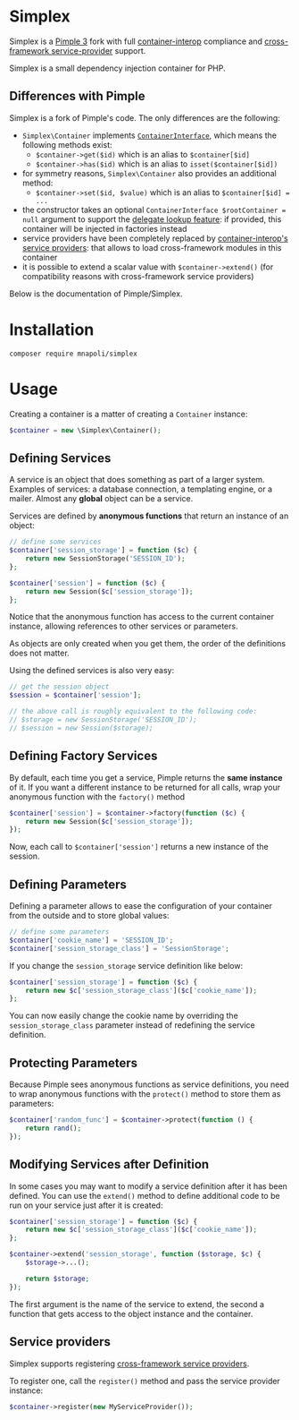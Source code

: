 # Simplex

Simplex is a [Pimple 3](https://github.com/silexphp/Pimple) fork with full [container-interop](https://github.com/container-interop/container-interop) compliance and [cross-framework service-provider](https://github.com/container-interop/service-provider) support.

Simplex is a small dependency injection container for PHP.

## Differences with Pimple

Simplex is a fork of Pimple's code. The only differences are the following:

- `Simplex\Container` implements [`ContainerInterface`](https://github.com/container-interop/container-interop/blob/master/src/Interop/Container/ContainerInterface.php), which means the following methods exist:
    - `$container->get($id)` which is an alias to `$container[$id]`
    - `$container->has($id)` which is an alias to `isset($container[$id])`
- for symmetry reasons, `Simplex\Container` also provides an additional method:
    - `$container->set($id, $value)` which is an alias to `$container[$id] = ...`
- the constructor takes an optional `ContainerInterface $rootContainer = null` argument to support the [delegate lookup feature](https://github.com/container-interop/container-interop/blob/master/docs/Delegate-lookup.md): if provided, this container will be injected in factories instead
- service providers have been completely replaced by [container-interop's service providers](https://github.com/container-interop/service-provider): that allows to load cross-framework modules in this container
- it is possible to extend a scalar value with `$container->extend()` (for compatibility reasons with cross-framework service providers)

Below is the documentation of Pimple/Simplex.

# Installation

```
composer require mnapoli/simplex
```

# Usage

Creating a container is a matter of creating a `Container` instance:

```php
$container = new \Simplex\Container();
```

## Defining Services

A service is an object that does something as part of a larger system. Examples
of services: a database connection, a templating engine, or a mailer. Almost
any **global** object can be a service.

Services are defined by **anonymous functions** that return an instance of an
object:

```php
// define some services
$container['session_storage'] = function ($c) {
    return new SessionStorage('SESSION_ID');
};

$container['session'] = function ($c) {
    return new Session($c['session_storage']);
};
```

Notice that the anonymous function has access to the current container
instance, allowing references to other services or parameters.

As objects are only created when you get them, the order of the definitions
does not matter.

Using the defined services is also very easy:

```php
// get the session object
$session = $container['session'];

// the above call is roughly equivalent to the following code:
// $storage = new SessionStorage('SESSION_ID');
// $session = new Session($storage);
```

## Defining Factory Services

By default, each time you get a service, Pimple returns the **same instance**
of it. If you want a different instance to be returned for all calls, wrap your
anonymous function with the `factory()` method

```php
$container['session'] = $container->factory(function ($c) {
    return new Session($c['session_storage']);
});
```

Now, each call to ``$container['session']`` returns a new instance of the
session.

## Defining Parameters

Defining a parameter allows to ease the configuration of your container from
the outside and to store global values:

```php
// define some parameters
$container['cookie_name'] = 'SESSION_ID';
$container['session_storage_class'] = 'SessionStorage';
```

If you change the `session_storage` service definition like below:

```php
$container['session_storage'] = function ($c) {
    return new $c['session_storage_class']($c['cookie_name']);
};
```

You can now easily change the cookie name by overriding the
`session_storage_class` parameter instead of redefining the service
definition.

## Protecting Parameters

Because Pimple sees anonymous functions as service definitions, you need to
wrap anonymous functions with the `protect()` method to store them as
parameters:

```php
$container['random_func'] = $container->protect(function () {
    return rand();
});
```

## Modifying Services after Definition

In some cases you may want to modify a service definition after it has been
defined. You can use the `extend()` method to define additional code to be
run on your service just after it is created:

```php
$container['session_storage'] = function ($c) {
    return new $c['session_storage_class']($c['cookie_name']);
};

$container->extend('session_storage', function ($storage, $c) {
    $storage->...();

    return $storage;
});
```

The first argument is the name of the service to extend, the second a function
that gets access to the object instance and the container.

## Service providers

Simplex supports registering [cross-framework service providers](https://github.com/container-interop/service-provider).

To register one, call the `register()` method and pass the service provider instance:

```php
$container->register(new MyServiceProvider());
```
